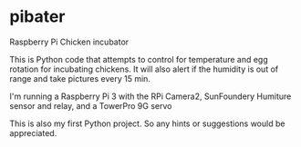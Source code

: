 # pibater
Raspberry Pi Chicken incubator

This is Python code that attempts to control for temperature and egg rotation for incubating chickens. It will also alert if the humidity is out of range and take pictures every 15 min.

I'm running a Raspberry Pi 3 with the RPi Camera2, SunFoundery Humiture sensor and relay, and a TowerPro 9G servo

This is also my first Python project. So any hints or suggestions would be appreciated.
